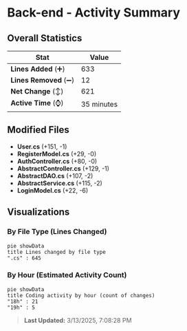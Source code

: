 # Back-end - Activity Summary 

## Overall Statistics

| Stat                   | Value                                                             |
| ---------------------- | ----------------------------------------------------------------- |
| **Lines Added** (➕)   | 633                                          |
| **Lines Removed** (➖) | 12                                        |
| **Net Change** (↕)    | 621                |
| **Active Time** (⌚)   | 35 minutes |


## Modified Files
- **User.cs** (+151, -1)
- **RegisterModel.cs** (+29, -0)
- **AuthController.cs** (+80, -0)
- **AbstractController.cs** (+129, -1)
- **AbstractDAO.cs** (+107, -2)
- **AbstractService.cs** (+115, -2)
- **LoginModel.cs** (+22, -6)

## Visualizations

### By File Type (Lines Changed)

```mermaid
pie showData
title Lines changed by file type
".cs" : 645
```

### By Hour (Estimated Activity Count)

```mermaid
pie showData
title Coding activity by hour (count of changes)
"18h" : 21
"19h" : 5
```


> **Last Updated:** 3/13/2025, 7:08:28 PM